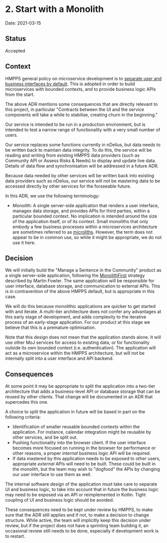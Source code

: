 # 2. Start with a Monolith

Date: 2021-03-15

## Status

Accepted

## Context

HMPPS general policy on microservice development is to [separate user and business interfaces by default](https://structurizr.com/share/56937/decisions#%2FRefer%20and%20monitor%20an%20intervention:1). This is adopted in order to build microservices with bounded contexts, and to
provide business logic APIs from the start.

The above ADR mentions some consequences that are directly relevant to this project, in particular "Contracts between the UI and the service components will take a while to stabilise, creating churn in the beginning."

Our service is intended to be run in a production environment, but is
intended to test a narrow range of functionality with a very small number of users.

Our service replaces some functions currently in nDelius, but data needs to be written back to maintain data integrity. To do this, the service will be reading and writing from existing HMPPS data providers (such as Community API or Assess Risks & Needs) to display and update live data.  Details of data flow and synchronisation will be addressed in a future ADR.

Because data needed by other services will be written back into existing data providers such as nDelius, our service will not be mastering data to be accessed directly by other services for the forseeable future.

In this ADR, we use the following terminology:

* *Monolith*: A single server-side application that renders a user interface, manages data storage, and provides APIs for third parties, within a particular bounded context. No implication is intended around the size of the application itself, or of its context. Small monoliths that only embody a few business processes within a microservices architecture are sometimes referred to as [microliths](https://en.paradigmadigital.com/techbiz/microservices-vs-microliths-vs-monoliths/). However, the term does not appear to be in common use, so while it might be appropriate, we do not use it here.

## Decision

We will initially build the "Manage a Sentence in the Community" product as a single server-side application, following the [MonolithFirst](https://www.martinfowler.com/bliki/MonolithFirst.html) strategy described by Martin Fowler.
The same application will be responsible for user interface, database storage, and communication to external APIs. This
is in contravention of the above HMPPS default, but is appropriate in this case.

We will do this because monolithic applications are quicker to get started with and iterate. A multi-tier architecture
does not confer any advantages at this early stage of development, and adds complexity to the iterative process of an
early-stage application. For our product at this stage we believe that this is a premature optimisation.

Note that this design does not mean that the application stands alone. It will use other MoJ services for access to existing data, or for functionality outside its own bounded context (i.e. authentication). The application will act as a microservice within the HMPPS architecture, but
will not be internally split into a user interface and API backend.

## Consequences

At some point it may be appropriate to split the application into a two-tier architecture that adds a business-level API or
database storage that can be reused by other clients. That change will be documented in an ADR that supercedes this one.

A choice to split the application in future will be based in part on the following criteria:

* Identification of smaller reusable bounded contexts within the application. For instance, calendar integration might be reusable by other services, and be split out.
* Pushing functionality into the browser client. If the user interface becomes more focused on running in the browser for performance or other reasons, a proper _internal_ business logic API will be required.
* If data mastered by this application needs to be exposed to other users, appropriate _external_ APIs will need to be built. These could be built in the monolith, but the team may wish to "dogfood" the APIs by changing our user interface to use them as well.

The internal software design of the application must take care to separate UI and business logic, to take into account that
in future the business logic may need to be exposed via an API or reimplemented in Kotlin. Tight coupling of UI and business logic should be avoided.

These consequences need to be kept under review by HMPPS, to make sure that the ADR still applies and if not, to make a decision to change structure. While active, the team will implicitly keep this decision under review, but if the project does not have a sprinting team building it, an occasional review still needs to be done, especially if development work is to restart.
